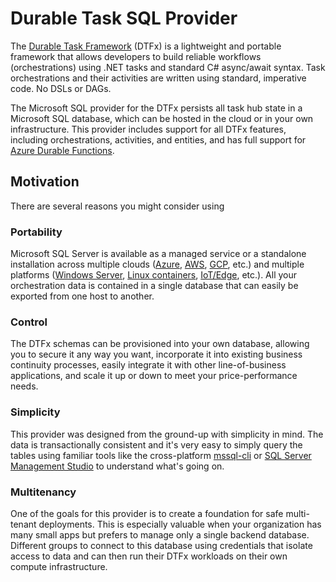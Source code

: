 ﻿# Durable Task SQL Provider

The [Durable Task Framework](https://github.com/Azure/durabletask) (DTFx) is a lightweight and portable framework that allows developers to build reliable workflows (orchestrations) using .NET tasks and standard C# async/await syntax. Task orchestrations and their activities are written using standard, imperative code. No DSLs or DAGs.

The Microsoft SQL provider for the DTFx persists all task hub state in a Microsoft SQL database, which can be hosted in the cloud or in your own infrastructure. This provider includes support for all DTFx features, including orchestrations, activities, and entities, and has full support for [Azure Durable Functions](https://docs.microsoft.com/azure/azure-functions/durable/durable-functions-overview).

## Motivation

There are several reasons you might consider using

### Portability

Microsoft SQL Server is available as a managed service or a standalone installation across multiple clouds ([Azure](https://azure.microsoft.com/services/azure-sql/), [AWS](https://aws.amazon.com/sql/), [GCP](https://cloud.google.com/sql/), etc.) and multiple platforms ([Windows Server](https://www.microsoft.com/sql-server/), [Linux containers](https://hub.docker.com/_/microsoft-mssql-server), [IoT/Edge](https://azure.microsoft.com/services/sql-edge/), etc.). All your orchestration data is contained in a single database that can easily be exported from one host to another.

### Control

The DTFx schemas can be provisioned into your own database, allowing you to secure it any way you want, incorporate it into existing business continuity processes, easily integrate it with other line-of-business applications, and scale it up or down to meet your price-performance needs.

### Simplicity

This provider was designed from the ground-up with simplicity in mind. The data is transactionally consistent and it's very easy to simply query the tables using familiar tools like the cross-platform [mssql-cli](https://docs.microsoft.com/sql/tools/mssql-cli) or [SQL Server Management Studio](https://docs.microsoft.com/sql/ssms) to understand what's going on.

### Multitenancy

One of the goals for this provider is to create a foundation for safe multi-tenant deployments. This is especially valuable when your organization has many small apps but prefers to manage only a single backend database. Different groups to connect to this database using credentials that isolate access to data and can then run their DTFx workloads on their own compute infrastructure.
